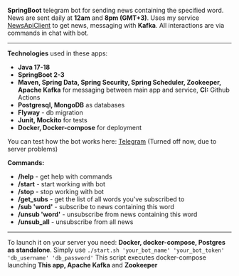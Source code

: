 **SpringBoot** telegram bot for sending news containing the specified word. News are sent daily at **12am** and **8pm (GMT+3)**.
Uses my service <a href="https://github.com/MaxonRash/NewsAPIClient">NewsApiClient</a> to get news, messaging with **Kafka**. All interactions are via commands in chat with bot.
********
**Technologies** used in these apps:
- **Java 17-18**
- **SpringBoot 2-3**
- **Maven, Spring Data, Spring Security, Spring Scheduler, Zookeeper, Apache Kafka** for messaging between main app and service, **CI:** Github Actions
- **Postgresql, MongoDB** as databases
- **Flyway** - db migration
- **Junit, Mockito** for tests
- **Docker, Docker-compose** for deployment

You can test how the bot works here: <a href="https://t.me/news_provider_telegram_bot">Telegram</a> (Turned off now, due to server problems)

**Commands:**
- **/help** - get help with commands
- **/start** - start working with bot
- **/stop** - stop working with bot
- **/get_subs** - get the list of all words you've subscribed to
- **/sub 'word'** - subscribe to news containing this word
- **/unsub 'word'** - unsubscribe from news containing this word
- **/unsub_all** - unsubscribe from all news
*****
To launch it on your server you need: **Docker, docker-compose, Postgres as standalone**. Simply use `./start.sh 'your_bot_name' 'your_bot_token' 'db_username' 'db_password'` This script executes docker-compose launching **This app, Apache Kafka** and **Zookeeper** 